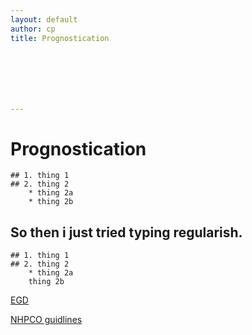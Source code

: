 ```yaml
---
layout: default
author: cp
title: Prognostication







---
```


# Prognostication
	## 1. thing 1
    ## 2. thing 2
    	* thing 2a
        * thing 2b
       
## So then i just tried typing regularish.
	## 1. thing 1
    ## 2. thing 2
    	* thing 2a
        thing 2b
       
[EGD](https://docs.google.com/document/d/1FGr2dfDAiOiSPOfM_EJRWwAYqQEDhvOrku3cQer2Ppk/edit)

[NHPCO guidlines](https://docs.google.com/document/d/1wCt8dnNq-ct3YNkL_tB5pt8Nxd87dmJqvHMStD5daeU/edit)